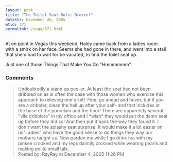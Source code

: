 ```yaml
---
layout: post
title: "The Toilet Seat Rule: Broken!"
datestr: November 26, 2005
mtid: 371
permalink: /saga/371.html
---
```


At on point in Vegas this weekend, Haley came back from a ladies room with a smirk on her face.  Seems she had gone in there, and went into a stall that she'd had to wait for be vacated, to find the toilet seat up.

Just one of those Things That Make You Go "Hmmmmmm".

### Comments

<blockquote>
Undoubtedly a stand up pee-er. At least the seat had not been dribbled on as is often the case with those women who exercise this approach to relieving one's self. Fine, go ahead and hover, but if you are a dribbler, clean the hell up after your self-  and that includes at the base of the porcelain and the floor! There are apparently several "vile dribblers" in my office and I *wish* they would put the damn seat up before they did so! And then put it back the way they found it.  I don't want the splashy seat surprise.  It would make it a lot easier on us"Ladies" who have the good sense to do things they way our mothers taught us. Now pardon me while I go drink tea with my pinkee crooked and my legs daintily crossed while wearing pearls and making polite small talk.
<div class="comment-meta">Posted by: RayRay at December  4, 2005 11:26 PM</div> </blockquote>

